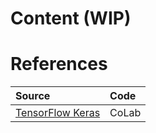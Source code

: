 # Content (WIP)

# References

|    Source   |     Code     |
|:------------| :----------- |
| <a href="https://keras.io/about/"> TensorFlow Keras </a> | CoLab |
